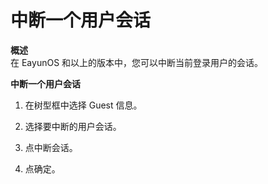 # 中断一个用户会话

**概述**<br/>
在 EayunOS 和以上的版本中，您可以中断当前登录用户的会话。

**中断一个用户会话**

1. 在树型框中选择 Guest 信息。

2. 选择要中断的用户会话。

3. 点中断会话。

4. 点确定。

